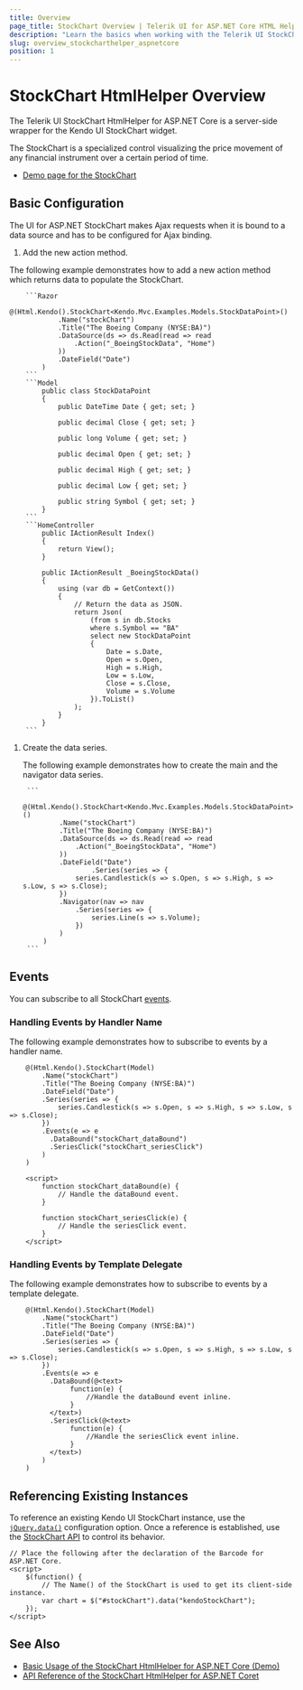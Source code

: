 ```yaml
---
title: Overview
page_title: StockChart Overview | Telerik UI for ASP.NET Core HTML Helpers
description: "Learn the basics when working with the Telerik UI StockChart HtmlHelper for ASP.NET Core (MVC 6 or ASP.NET Core MVC)."
slug: overview_stockcharthelper_aspnetcore
position: 1
---
```


# StockChart HtmlHelper Overview

The Telerik UI StockChart HtmlHelper for ASP.NET Core is a server-side wrapper for the Kendo UI StockChart widget.

The StockChart is a specialized control visualizing the price movement of any financial instrument over a certain period of time.

* [Demo page for the StockChart](https://demos.telerik.com/aspnet-core/financial/index)

## Basic Configuration

The UI for ASP.NET StockChart makes Ajax requests when it is bound to a data source and has to be configured for Ajax binding.

1. Add the new action method.

  The following example demonstrates how to add a new action method which returns data to populate the StockChart.

        ```Razor
            @(Html.Kendo().StockChart<Kendo.Mvc.Examples.Models.StockDataPoint>()
                .Name("stockChart")
                .Title("The Boeing Company (NYSE:BA)")
                .DataSource(ds => ds.Read(read => read
                    .Action("_BoeingStockData", "Home")
                ))
                .DateField("Date")
            )
        ```
        ```Model
            public class StockDataPoint
            {
                public DateTime Date { get; set; }

                public decimal Close { get; set; }

                public long Volume { get; set; }

                public decimal Open { get; set; }

                public decimal High { get; set; }

                public decimal Low { get; set; }

                public string Symbol { get; set; }
            }
        ```
        ```HomeController
            public IActionResult Index()
            {
                return View();
            }

            public IActionResult _BoeingStockData()
            {
                using (var db = GetContext())
                {
                    // Return the data as JSON.
                    return Json(
                        (from s in db.Stocks
                        where s.Symbol == "BA"
                        select new StockDataPoint
                        {
                            Date = s.Date,
                            Open = s.Open,
                            High = s.High,
                            Low = s.Low,
                            Close = s.Close,
                            Volume = s.Volume
                        }).ToList()
                    );
                }
            }
        ```

1. Create the data series.

    The following example demonstrates how to create the main and the navigator data series.

        ```
            @(Html.Kendo().StockChart<Kendo.Mvc.Examples.Models.StockDataPoint>()
                .Name("stockChart")
                .Title("The Boeing Company (NYSE:BA)")
                .DataSource(ds => ds.Read(read => read
                    .Action("_BoeingStockData", "Home")
                ))
                .DateField("Date")
                        .Series(series => {
                    series.Candlestick(s => s.Open, s => s.High, s => s.Low, s => s.Close);
                })
                .Navigator(nav => nav
                    .Series(series => {
                        series.Line(s => s.Volume);
                    })
                )
            )
        ```

## Events

You can subscribe to all StockChart [events](/api/stockchart).

### Handling Events by Handler Name

The following example demonstrates how to subscribe to events by a handler name.

```
    @(Html.Kendo().StockChart(Model)
    	.Name("stockChart")
    	.Title("The Boeing Company (NYSE:BA)")
    	.DateField("Date")
    	.Series(series => {
    	    series.Candlestick(s => s.Open, s => s.High, s => s.Low, s => s.Close);
    	})
    	.Events(e => e
    	  .DataBound("stockChart_dataBound")
    	  .SeriesClick("stockChart_seriesClick")
    	)
    )

    <script>
        function stockChart_dataBound(e) {
            // Handle the dataBound event.
        }

        function stockChart_seriesClick(e) {
            // Handle the seriesClick event.
        }
    </script>
```

### Handling Events by Template Delegate

The following example demonstrates how to subscribe to events by a template delegate.

```
    @(Html.Kendo().StockChart(Model)
    	.Name("stockChart")
    	.Title("The Boeing Company (NYSE:BA)")
    	.DateField("Date")
    	.Series(series => {
    	    series.Candlestick(s => s.Open, s => s.High, s => s.Low, s => s.Close);
    	})
    	.Events(e => e
    	  .DataBound(@<text>
    	       function(e) {
    	           //Handle the dataBound event inline.
    	       }
    	  </text>)
    	  .SeriesClick(@<text>
    	       function(e) {
    	           //Handle the seriesClick event inline.
    	       }
    	  </text>)
    	)
    )
```

## Referencing Existing Instances

To reference an existing Kendo UI StockChart instance, use the [`jQuery.data()`](https://api.jquery.com/jQuery.data/) configuration option. Once a reference is established, use the [StockChart API](/api/stockchart) to control its behavior.

    // Place the following after the declaration of the Barcode for ASP.NET Core.
    <script>
        $(function() {
            // The Name() of the StockChart is used to get its client-side instance.
            var chart = $("#stockChart").data("kendoStockChart");
        });
    </script>

## See Also

* [Basic Usage of the StockChart HtmlHelper for ASP.NET Core (Demo)](https://demos.telerik.com/aspnet-core/financial/index)
* [API Reference of the StockChart HtmlHelper for ASP.NET Coret](/api/stock-chart)
